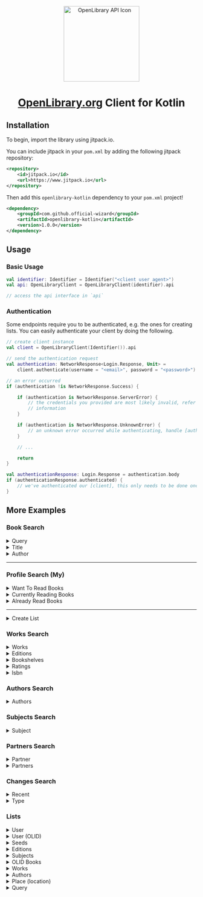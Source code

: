 
<p align="center" dir="auto">
    <a href="https://openlibrary.org/developers/api" rel="nofollow">
        <img src="https://i.imgur.com/93jMMZa.png" width="200" alt="OpenLibrary API Icon" style="max-width: 100%;"/>
    </a>
</p>

<h1 align="center"><a href="https://openlibrary.org/developers/api">OpenLibrary.org</a> Client for Kotlin</h1>

## Installation

To begin, import the library using jitpack.io.

You can include jitpack in your `pom.xml` by adding the following jitpack repository:

```xml
<repository>
    <id>jitpack.io</id>
    <url>https://www.jitpack.io</url>
</repository>
```

Then add this `openlibrary-kotlin` dependency to your `pom.xml` project!

```xml
<dependency>    
    <groupId>com.github.official-wizard</groupId>    
    <artifactId>openlibrary-kotlin</artifactId>    
    <version>1.0.0</version>
</dependency>
```

## Usage

### Basic Usage

```kotlin
val identifier: Identifier = Identifier("<client user agent>")
val api: OpenLibraryClient = OpenLibraryClient(identifier).api

// access the api interface in `api`
```

### Authentication
Some endpoints require you to be authenticated, e.g. the ones for creating lists.
You can easily authenticate your client by doing the following.

```kotlin
// create client instance
val client = OpenLibraryClient(Identifier()).api

// send the authentication request
val authentication: NetworkResponse<Login.Response, Unit> =
    client.authenticate(username = "<email>", password = "<password>")

// an error occurred
if (authentication !is NetworkResponse.Success) {

    if (authentication is NetworkResponse.ServerError) {
        // the credentials you provided are most likely invalid, refer to response code for further
        // information
    }

    if (authentication is NetworkResponse.UnknownError) {
        // an unknown error occurred while authenticating, handle [authentication] result
    }

    // ...

    return
}

val authenticationResponse: Login.Response = authentication.body
if (authenticationResponse.authenticated) {
    // we've authenticated our [client], this only needs to be done once per instance
}
```

## More Examples

### Book Search

<details>
<summary>Query</summary>
<br>

| Name   | Type   | Description                                                     | Example               | required |
|:-------|:-------|:----------------------------------------------------------------|:----------------------|----------|
| query  | String | The query you'd like to search for.                             | The Lord of The Rings | yes      |
| sort   | String | How you'd like to sort the query, by default it uses relevancy. | new                   | no       |
| lang   | String | The users language as a two letter (ISO 639-1) language code.   | en                    | no       |
| offset | Long   | offset the list by the provided amount.                         | 50                    | no       |
| page   | Long   | The page you'd like to traverse to.                             | 0                     | no       |

**Example**
```kotlin
val identifier: Identifier = Identifier("<client user agent>")
val api: OpenLibraryInterface = OpenLibraryClient(identifier).api

val search: NetworkResponse<SearchBooks.Response, SearchBooks.Response>
    = api.searchBooksByQuery(query = "The Lord of the Rings")

if (search is NetworkResponse.Success) {
    val searchResult: SearchBooks.Response = search.body
    // handle [searchResult] as you wish
}

```

</details>

<details>
<summary>Title</summary>
<br>

| Name   | Type   | Description                                                     | Example               | required |
|:-------|:-------|:----------------------------------------------------------------|:----------------------|----------|
| title  | String | The title you'd like to search for.                             | The Lord of The Rings | yes      |
| sort   | String | How you'd like to sort the query, by default it uses relevancy. | new                   | no       |
| lang   | String | The users language as a two letter (ISO 639-1) language code.   | en                    | no       |
| offset | Long   | offset the list by the provided amount.                         | 50                    | no       |
| page   | Long   | The page you'd like to traverse to.                             | 0                     | no       |

**Example**
```kotlin
val identifier: Identifier = Identifier("<client user agent>")
val api: OpenLibraryInterface = OpenLibraryClient(identifier).api

val search: NetworkResponse<SearchBooks.Response, SearchBooks.Response>
    = api.searchBooksByTitle(title = "The Lord of the Rings")

if (search is NetworkResponse.Success) {
    val searchResult: SearchBooks.Response = search.body
    // handle [searchResult] as you wish
}

```

</details>

<details>
<summary>Author</summary>
<br>

| Name   | Type   | Description                                                     | Example     | required |
|:-------|:-------|:----------------------------------------------------------------|:------------|----------|
| author | String | The author you'd like to search for.                            | J K Rowling | yes      |
| sort   | String | How you'd like to sort the query, by default it uses relevancy. | new         | no       |
| lang   | String | The users language as a two letter (ISO 639-1) language code.   | en          | no       |
| offset | Long   | offset the list by the provided amount.                         | 50          | no       |
| page   | Long   | The page you'd like to traverse to.                             | 0           | no       |

**Example**
```kotlin
val identifier: Identifier = Identifier("<client user agent>")
val api: OpenLibraryInterface = OpenLibraryClient(identifier).api

val search: NetworkResponse<SearchBooks.Response, SearchBooks.Response>
    = api.searchBooksByAuthor(author = "J K Rowling")

if (search is NetworkResponse.Success) {
    val searchResult: SearchBooks.Response = search.body
    // handle [searchResult] as you wish
}

```

</details>

---

### Profile Search (My)

<details>
<summary>Want To Read Books</summary>
<br>

| Name     | Type   | Description                                                     | Example | required |
|:---------|:-------|:----------------------------------------------------------------|:--------|----------|
| username | String | The username you'd like to search for.                          | mokBot  | yes      |
| sort     | String | How you'd like to sort the query, by default it uses relevancy. | new     | no       |
| lang     | String | The users language as a two letter (ISO 639-1) language code.   | en      | no       |
| offset   | Long   | offset the list by the provided amount.                         | 50      | no       |
| page     | Long   | The page you'd like to traverse to.                             | 0       | no       |

**Example**
```kotlin
val identifier: Identifier = Identifier("<client user agent>")
val api: OpenLibraryInterface = OpenLibraryClient(identifier).api

val search: NetworkResponse<SearchMyBooks.Response, SearchMyBooks.Response>
    = api.searchMyWantToReadBooks(username = "mokBot")

if (search is NetworkResponse.Success) {
    val searchResult: SearchMyBooks.Response = search.body
    // handle [searchResult] as you wish
}

```

</details>

<details>
<summary>Currently Reading Books</summary>
<br>

| Name     | Type   | Description                                                     | Example | required |
|:---------|:-------|:----------------------------------------------------------------|:--------|----------|
| username | String | The username you'd like to search for.                          | mokBot  | yes      |
| sort     | String | How you'd like to sort the query, by default it uses relevancy. | new     | no       |
| lang     | String | The users language as a two letter (ISO 639-1) language code.   | en      | no       |
| offset   | Long   | offset the list by the provided amount.                         | 50      | no       |
| page     | Long   | The page you'd like to traverse to.                             | 0       | no       |

**Example**
```kotlin
val identifier: Identifier = Identifier("<client user agent>")
val api: OpenLibraryInterface = OpenLibraryClient(identifier).api

val search: NetworkResponse<SearchMyBooks.Response, SearchMyBooks.Response>
    = api.searchMyCurrentlyReadingBooks(username = "mokBot")

if (search is NetworkResponse.Success) {
    val searchResult: SearchMyBooks.Response = search.body
    // handle [searchResult] as you wish
}

```

</details>

<details>
<summary>Already Read Books</summary>
<br>

| Name     | Type   | Description                                                     | Example | required |
|:---------|:-------|:----------------------------------------------------------------|:--------|----------|
| username | String | The username you'd like to search for.                          | mokBot  | yes      |
| sort     | String | How you'd like to sort the query, by default it uses relevancy. | new     | no       |
| lang     | String | The users language as a two letter (ISO 639-1) language code.   | en      | no       |
| offset   | Long   | offset the list by the provided amount.                         | 50      | no       |
| page     | Long   | The page you'd like to traverse to.                             | 0       | no       |

**Example**
```kotlin
val identifier: Identifier = Identifier("<client user agent>")
val api: OpenLibraryInterface = OpenLibraryClient(identifier).api

val search: NetworkResponse<SearchMyBooks.Response, SearchMyBooks.Response>
    = api.searchMyAlreadyReadBooks(username = "mokBot")

if (search is NetworkResponse.Success) {
    val searchResult: SearchMyBooks.Response = search.body
    // handle [searchResult] as you wish
}

```

</details>

---

<details>
<summary>Create List</summary>
<br>

> A call to `createList` in this manner will will update a pre-existing list with the details provided!

> **NOTE** You must have the client authenticated to do this!

**Available Parameters**

| Name       | Type               | Description                                          | Example  |
|:-----------|:-------------------|:-----------------------------------------------------|:---------|
| username   | String             | The username authenticated for the session           | username |
| olid       | String             | The OLID (Open Library ID) of the list               | OL01L    |
| createList | CreateList.Request | The request object with details to create list with. | N/A      |

**Example**
```kotlin
// create client instance
val client = OpenLibraryClient(Identifier()).api

// send the authentication request
val authentication: NetworkResponse<Login.Response, Unit> =
    client.authenticate(username = "<email>", password = "<password>")

// an error occurred
if (authentication !is NetworkResponse.Success) {

    if (authentication is NetworkResponse.ServerError) {
        // the credentials you provided are most likely invalid, refer to response code for further
        // information
    }

    if (authentication is NetworkResponse.UnknownError) {
        // an unknown error occurred while authenticating, handle [authentication] result
    }

    // ...

    return
}

val authenticationResponse: Login.Response = authentication.body
if (authenticationResponse.authenticated) {
    // we've authenticated our [client], this only needs to be done once per instance

    // make sure we have a valid username to work with
    val username = authenticationResponse.username
    if (username != null) {

        // send request to server
        val createList = client.createList(
            username = username,
            createList = CreateList.Request(
                "<new name>",
                "<new description>"
            )
        )

        if (createList !is NetworkResponse.Success) {
           // handle errors
            return
        }
        
        // handle our result
        val result: CreateList.Response = createList.body
    }
}
```

</details>


### Works Search

<details>
<summary>Works</summary>
<br>

| Name   | Type   | Description                             | Example | required |
|:-------|:-------|:----------------------------------------|:--------|----------|
| olid   | String | the OLID to the works.                  | OL01W   | yes      |

**Example**
```kotlin
val identifier: Identifier = Identifier("<client user agent>")
val api: OpenLibraryInterface = OpenLibraryClient(identifier).api

val search: NetworkResponse<SearchWorks.Response, ErrorResponse.Response>
    = api.searchWorks(olid = "OL01W")

if (search is NetworkResponse.Success) {
    val searchResult: SearchWorks.Response = search.body
    // handle [searchResult] as you wish
}

```

</details>

<details>
<summary>Editions</summary>
<br>

| Name   | Type   | Description                             | Example | required |
|:-------|:-------|:----------------------------------------|:--------|----------|
| olid   | String | the OLID to the works.                  | OL01W   | yes      |
| offset | Long   | offset the list by the provided amount. | 50      | no       |

**Example**
```kotlin
val identifier: Identifier = Identifier("<client user agent>")
val api: OpenLibraryInterface = OpenLibraryClient(identifier).api

val search: NetworkResponse<SearchWorksEditions.Response, ErrorResponse.Response>
    = api.searchWorksEditions(olid = "OL01W")

if (search is NetworkResponse.Success) {
    val searchResult: SearchWorksEditions.Response = search.body
    // handle [searchResult] as you wish
}
```
</details>

<details>
<summary>Bookshelves</summary>
<br>

| Name   | Type   | Description                             | Example | required |
|:-------|:-------|:----------------------------------------|:--------|----------|
| olid   | String | the OLID to the works.                  | OL01W   | yes      |

**Example**
```kotlin
val identifier: Identifier = Identifier("<client user agent>")
val api: OpenLibraryInterface = OpenLibraryClient(identifier).api

val search: NetworkResponse<SearchWorksBookshelves.Response, ErrorResponse.Response>
    = api.searchWorksBookshelves(olid = "OL01W")

if (search is NetworkResponse.Success) {
    val searchResult: SearchWorksBookshelves.Response = search.body
    // handle [searchResult] as you wish
}
```

</details>

<details>
<summary>Ratings</summary>
<br>

| Name   | Type   | Description                             | Example | required |
|:-------|:-------|:----------------------------------------|:--------|----------|
| olid   | String | the OLID to the works.                  | OL01W   | yes      |

**Example**
```kotlin
val identifier: Identifier = Identifier("<client user agent>")
val api: OpenLibraryInterface = OpenLibraryClient(identifier).api

val search: NetworkResponse<SearchWorksRatings.Response, ErrorResponse.Response>
    = api.searchWorksRatings(olid = "OL01W")

if (search is NetworkResponse.Success) {
    val searchResult: SearchWorksRatings.Response = search.body
    // handle [searchResult] as you wish
}
```

</details>

<details>
<summary>Isbn</summary>
<br>

| Name | Type   | Description            | Example | required |
|:-----|:-------|:-----------------------|:--------|----------|
| isbn | String | the isbn to the works. | 0000    | yes      |

**Example**
```kotlin
val identifier: Identifier = Identifier("<client user agent>")
val api: OpenLibraryInterface = OpenLibraryClient(identifier).api

val search: NetworkResponse<SearchIsbn.Response, ErrorResponse.Response>
    = api.searchWorksIsbn(isbn = "0000")

if (search is NetworkResponse.Success) {
    val searchResult: SearchIsbn.Response = search.body
    // handle [searchResult] as you wish
}
```

</details>

### Authors Search

<details>
<summary>Authors</summary>
<br>

| Name  | Type   | Description                             | Example     | required |
|:------|:-------|:----------------------------------------|:------------|----------|
| query | String | author's query you'd like to serch for. | J K Rowling | yes      |

**Example**
```kotlin
val identifier: Identifier = Identifier("<client user agent>")
val api: OpenLibraryInterface = OpenLibraryClient(identifier).api

val search: NetworkResponse<SearchAuthors.Response, SearchAuthors.Response>
    = api.searchAuthors(query = "<author query>")

if (search is NetworkResponse.Success) {
    val searchResult: SearchAuthors.Response = search.body
    // handle [searchResult] as you wish
}
```

</details>


### Subjects Search

<details>
<summary>Subject</summary>
<br>

| Name             | Type    | Description                           | Example   | required |
|:-----------------|:--------|:--------------------------------------|:----------|----------|
| subject          | String  | The subject you'd like to search for. | Love      | yes      |
| details          | Boolean | Include details about the subject.    | True      | no       |
| publishedInRange | String  | Date range for punishments.           | 2008-2010 | no       |
| limit            | Int     | Limit the amount of results to return | 50        | no       |
| offset           | Int     | Offset the results to jump to.        | 0         | no       |

**Example**
```kotlin
val identifier: Identifier = Identifier("<client user agent>")
val api: OpenLibraryInterface = OpenLibraryClient(identifier).api

val search: NetworkResponse<SearchSubjects.Response, SearchSubjects.Response>
    = api.searchSubjects(subject = "love")

if (search is NetworkResponse.Success) {
    val searchResult: SearchSubjects.Response = search.body
    // handle [searchResult] as you wish
}
```

</details>


### Partners Search

<details>
<summary>Partner</summary>
<br>

| Name             | Type    | Description                           | Example      | required |
|:-----------------|:--------|:--------------------------------------|:-------------|----------|
| partner          | Partner | A supported partner to query with.    | Partner.isbn | yes      |
| partnerId        | String  | The partner ID to query with.         | 01a0         | no       |

**Example**
```kotlin
val identifier: Identifier = Identifier("<client user agent>")
val api: OpenLibraryInterface = OpenLibraryClient(identifier).api

val search: NetworkResponse<SearchPartner.Response, SearchPartner.Response>
    = api.searchPartner(partner = Partner.isbn, partnerId = "01s3")

if (search is NetworkResponse.Success) {
    val searchResult: SearchPartner.Response = search.body
    // handle [searchResult] as you wish
}
```
</details>


<details>
<summary>Partners</summary>
<br>

| Name        | Type   | Description                                       | Example                                           | required |
|:------------|:-------|:--------------------------------------------------|:--------------------------------------------------|----------|
| requestList | String | List of partners and the IDs you'd like to query. | id:1;lccn:50006784\|olid:OL6179000M;lccn:55011330 | yes      |

**Example**
```kotlin
val identifier: Identifier = Identifier("<client user agent>")
val api: OpenLibraryInterface = OpenLibraryClient(identifier).api

val search: NetworkResponse<SearchPartner.Response, SearchPartner.Response>
    = api.searchPartners(requestList = "id:1;lccn:50006784|olid:OL6179000M;lccn:55011330")

if (search is NetworkResponse.Success) {
    val searchResult: Map<String, SearchPartner.Response> 
        = search.body
    // handle [searchResult] as you wish
}
```
</details>

### Changes Search

<details>
<summary>Recent</summary>
<br>

| Name   | Type    | Description                           | Example | required |
|:-------|:--------|:--------------------------------------|:--------|----------|
| bot    | Boolean | Ignore changes made by bots.          | True    | no       |
| limit  | Int     | Limit the amount of results to return | 50      | no       |
| offset | Int     | Offset the results to jump to.        | 0       | no       |

**Example**
```kotlin
val identifier: Identifier = Identifier("<client user agent>")
val api: OpenLibraryInterface = OpenLibraryClient(identifier).api

val search: NetworkResponse<List<SearchChanges.Response>, ErrorResponse.Response>
    = api.searchRecentChanges()

if (search is NetworkResponse.Success) {
    val searchResult: List<SearchChanges.Response>
        = search.body
    // handle [searchResult] as you wish
}
```
</details>


<details>
<summary>Type</summary>
<br>

| Name   | Type               | Description                           | Example                         | required |
|:-------|:-------------------|:--------------------------------------|:--------------------------------|----------|
| query  | SearchChangesQuery | Change type.                          | SearchChangesQuery(year = 2008) | yes      |
| bot    | Boolean            | Ignore changes made by bots.          | True                            | no       |
| limit  | Int                | Limit the amount of results to return | 50                              | no       |
| offset | Int                | Offset the results to jump to.        | 0                               | no       |

**Example**
```kotlin
val identifier: Identifier = Identifier("<client user agent>")
val api: OpenLibraryInterface = OpenLibraryClient(identifier).api

val search: NetworkResponse<List<SearchChanges.Response>, ErrorResponse.Response>
    = api.searchChanges(query = SearchChangesQuery(year = 2008))

if (search is NetworkResponse.Success) {
    val searchResult: List<SearchChanges.Response>
        = search.body
    // handle [searchResult] as you wish
}
```
</details>

### Lists

<details>
<summary>User</summary>
<br>

| Name     | Type   | Description                           | Example | required |
|:---------|:-------|:--------------------------------------|:--------|----------|
| username | String | Open Library Username                 | mekBot  | yes      |
| limit    | Int    | Limit the amount of results to return | 50      | no       |
| offset   | Int    | Offset the results to jump to.        | 0       | no       |

**Example**
```kotlin
val identifier: Identifier = Identifier("<client user agent>")
val api: OpenLibraryInterface = OpenLibraryClient(identifier).api

val search: NetworkResponse<SearchUsersList.Response, ErrorResponse.Response>
    = api.searchUsersList(username = "mekBot")

if (search is NetworkResponse.Success) {
    val searchResult: SearchUsersList.Response = search.body
    // handle [searchResult] as you wish
}
```
</details>

<details>
<summary>User (OLID)</summary>
<br>

| Name     | Type   | Description                           | Example | required |
|:---------|:-------|:--------------------------------------|:--------|----------|
| username | String | Open Library Username                 | mekBot  | yes      |
| olid     | String | The OLID to query.                    | OL1AW   | yes      |
| limit    | Int    | Limit the amount of results to return | 50      | no       |
| offset   | Int    | Offset the results to jump to.        | 0       | no       |

**Example**
```kotlin
val identifier: Identifier = Identifier("<client user agent>")
val api: OpenLibraryInterface = OpenLibraryClient(identifier).api

val search: NetworkResponse<SearchUserOlidList.Response, ErrorResponse.Response>
    = api.searchUsersList(username = "mekBot")

if (search is NetworkResponse.Success) {
    val searchResult: SearchUserOlidList.Response = search.body
    // handle [searchResult] as you wish
}
```
</details>

<details>
<summary>Seeds</summary>
<br>

| Name     | Type   | Description                           | Example | required |
|:---------|:-------|:--------------------------------------|:--------|----------|
| username | String | Open Library Username                 | mekBot  | yes      |
| olid     | String | The OLID to query.                    | OL1AW   | yes      |
| limit    | Int    | Limit the amount of results to return | 50      | no       |
| offset   | Int    | Offset the results to jump to.        | 0       | no       |

**Example**
```kotlin
val identifier: Identifier = Identifier("<client user agent>")
val api: OpenLibraryInterface = OpenLibraryClient(identifier).api

val search: NetworkResponse<SearchUsersSeedList.Response, ErrorResponse.Response>
    = api.searchUsersSeedList(username = "mekBot")

if (search is NetworkResponse.Success) {
    val searchResult: SearchUsersSeedList.Response = search.body
    // handle [searchResult] as you wish
}
```
</details>

<details>
<summary>Editions</summary>
<br>

| Name     | Type   | Description                           | Example | required |
|:---------|:-------|:--------------------------------------|:--------|----------|
| username | String | Open Library Username                 | mekBot  | yes      |
| olid     | String | The OLID to query.                    | OL1AW   | yes      |
| limit    | Int    | Limit the amount of results to return | 50      | no       |
| offset   | Int    | Offset the results to jump to.        | 0       | no       |

**Example**
```kotlin
val identifier: Identifier = Identifier("<client user agent>")
val api: OpenLibraryInterface = OpenLibraryClient(identifier).api

val search: NetworkResponse<SearchUsersEditionList.Response, ErrorResponse.Response>
    = api.searchUsersEditionList(username = "mekBot")

if (search is NetworkResponse.Success) {
    val searchResult: SearchUsersEditionList.Response = search.body
    // handle [searchResult] as you wish
}
```
</details>

<details>
<summary>Subjects</summary>
<br>

| Name     | Type   | Description                           | Example | required |
|:---------|:-------|:--------------------------------------|:--------|----------|
| username | String | Open Library Username                 | mekBot  | yes      |
| olid     | String | The OLID to query.                    | OL1AW   | yes      |
| limit    | Int    | Limit the amount of results to return | 50      | no       |
| offset   | Int    | Offset the results to jump to.        | 0       | no       |

**Example**
```kotlin
val identifier: Identifier = Identifier("<client user agent>")
val api: OpenLibraryInterface = OpenLibraryClient(identifier).api

val search: NetworkResponse<SearchUsersSubjectsList.Response, ErrorResponse.Response>
    = api.searchUsersSubjectsList(username = "mekBot")

if (search is NetworkResponse.Success) {
    val searchResult: SearchUsersSubjectsList.Response = search.body
    // handle [searchResult] as you wish
}
```
</details>

<details>
<summary>OLID Books</summary>
<br>

| Name     | Type   | Description                           | Example | required |
|:---------|:-------|:--------------------------------------|:--------|----------|
| olid     | String | The OLID to query.                    | OL1AW   | yes      |

**Example**
```kotlin
val identifier: Identifier = Identifier("<client user agent>")
val api: OpenLibraryInterface = OpenLibraryClient(identifier).api

val search: NetworkResponse<SearchUsersList.Response, ErrorResponse.Response>
    = api.searchOlidBooksList(olid = "OL01L")

if (search is NetworkResponse.Success) {
    val searchResult: SearchUsersList.Response = search.body
    // handle [searchResult] as you wish
}
```
</details>

<details>
<summary>Works</summary>
<br>

| Name     | Type   | Description                           | Example | required |
|:---------|:-------|:--------------------------------------|:--------|----------|
| olid     | String | The OLID to query.                    | OL1AW   | yes      |

**Example**
```kotlin
val identifier: Identifier = Identifier("<client user agent>")
val api: OpenLibraryInterface = OpenLibraryClient(identifier).api

val search: NetworkResponse<SearchUsersList.Response, ErrorResponse.Response>
    = api.searchOlidWorksList(olid = "OL01L")

if (search is NetworkResponse.Success) {
    val searchResult: SearchUsersList.Response = search.body
    // handle [searchResult] as you wish
}
```
</details>

<details>
<summary>Authors</summary>
<br>

| Name     | Type   | Description                           | Example | required |
|:---------|:-------|:--------------------------------------|:--------|----------|
| olid     | String | The OLID to query.                    | OL1AW   | yes      |

**Example**
```kotlin
val identifier: Identifier = Identifier("<client user agent>")
val api: OpenLibraryInterface = OpenLibraryClient(identifier).api

val search: NetworkResponse<SearchUsersList.Response, ErrorResponse.Response>
    = api.searchOlidAuthorsList(olid = "OL01L")

if (search is NetworkResponse.Success) {
    val searchResult: SearchUsersList.Response = search.body
    // handle [searchResult] as you wish
}
```
</details>

<details>
<summary>Place (location)</summary>
<br>

| Name     | Type   | Description                 | Example       | required |
|:---------|:-------|:----------------------------|:--------------|----------|
| location | String | The location to search for. | san_francisco | yes      |

**Example**
```kotlin
val identifier: Identifier = Identifier("<client user agent>")
val api: OpenLibraryInterface = OpenLibraryClient(identifier).api

val search: NetworkResponse<SearchUsersList.Response, ErrorResponse.Response>
    = api.searchSubjectsPlaceList(location = "san_francisco")

if (search is NetworkResponse.Success) {
    val searchResult: SearchUsersList.Response = search.body
    // handle [searchResult] as you wish
}
```
</details>

<details>
<summary>Query</summary>
<br>

| Name  | Type   | Description              | Example | required |
|:------|:-------|:-------------------------|:--------|----------|
| query | String | The query to search for. | book    | yes      |

**Example**
```kotlin
val identifier: Identifier = Identifier("<client user agent>")
val api: OpenLibraryInterface = OpenLibraryClient(identifier).api

val search: NetworkResponse<SearchUsersList.Response, ErrorResponse.Response>
    = api.searchQueryList(query = "book")

if (search is NetworkResponse.Success) {
    val searchResult: SearchUsersList.Response = search.body
    // handle [searchResult] as you wish
}
```
</details>